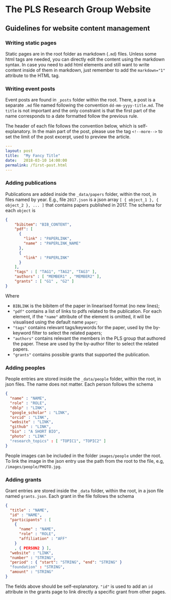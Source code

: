 # The PLS Research Group Website

## Guidelines for website content management

### Writing static pages

Static pages are in the root folder as markdown (`.md`) files. Unless some html
tags are needed, you can directly edit the content using the markdown syntax.
In case you need to add html elements and still want to write content inside of them in markdown, just remember to add the `markdown="1"` attribute to the 
HTML tag.

### Writing event posts

Event posts are found in `_posts` folder within the root. There, a post is a separate `.md` file named following the convention `dd-mm-yyyy-title.md`. The `title` is not important and the only constraint is that the first part of the name corresponds to a date formatted follow the previous rule.

The header of each file follows the convention below, which is self-explanatory. In the main part of the post, please use the tag `<!--more-->` to set the limit of the post excerpt, used to preview the article.

```yaml
---
layout: post
title:  "My Fancy Title"
date:   2018-03-10 14:00:00
permalink: /first-post.html
---
```

### Adding publications

Publications are added inside the `_data/papers` folder, within the root, in files named by year. E.g., file `2017.json` is a json array `[ { object_1 }, { object_2 }, ... ]` that contains papers published in 2017. The schema for each `object` is

```json
{
    "bibitem": "BIB_CONTENT",
    "pdf": [
      { 
        "link" : "PAPERLINK", 
        "name" : "PAPERLINK_NAME" 
      }, 
      {
        "link" : "PAPERLINK"
      }
    ],
    "tags" : [ "TAG1", "TAG2", "TAG3" ],
    "authors" : [ "MEMBER1" , "MEMBER2" ],
    "grants" : [ "G1" , "G2" ]
}
```

Where 

- `BIBLINK` is the bibitem of the paper in linearised format (no new lines);
- `"pdf"` contains a list of links to pdfs related to the publication. For each element, if the `"name"` attribute of the element is omitted, it will be visualised using the default name `paper`;
- `"tags"` contains relevant tags/keywords for the paper, used by the by-keyword filter to select the related papers;
- `"authors"` contains relevant the members in the PLS group that authored the paper. These are used by the by-author filter to select the related papers.
- `"grants"` contains possible grants that supported the publication.

### Adding peoples

People entries are stored inside the `_data/people` folder, within the root, in json files. The name does not matter. Each person follows the schema

```json
{
  "name" : "NAME",
  "role" : "ROLE",
  "dblp" : "LINK",
  "google_scholar" : "LINK",
  "orcid" : "LINK",
  "website" : "LINK",
  "github" : "LINK",
  "bio" : "A SHORT BIO",
  "photo" : "LINK"
  "research_topics" : [ "TOPIC1", "TOPIC2" ]
}
```

People images can be included in the folder `images/people` under the root. To link the image in the json entry use the path from the root to the file, e.g, `/images/people/PHOTO.jpg`.

### Adding grants

Grant entries are stored inside the `_data` folder, within the root, in a json file named `grants.json`. Each grant in the file follows the schema

```json
{
  "title" : "NAME",
  "id" : "NAME",
  "participants" : [ 
    { 
      "name" : "NAME",
      "role" : "ROLE",
      "affiliation" : "AFF" 
    }
    , { PERSON2 } ],
  "website" : "LINK",
  "number" : "STRING",
  "period" : { "start": "STRING", "end": "STRING" }
  "foundation" : "STRING",
  "amount" : "STRING"
}
```
The fields above should be self-explanatory. `"id"` is used to add an `id` attribute in the grants page to link directly a specific grant from other pages.